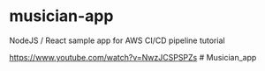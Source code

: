 # musician-app
NodeJS / React sample app for AWS CI/CD pipeline tutorial

https://www.youtube.com/watch?v=NwzJCSPSPZs
#   M u s i c i a n _ a p p  
 